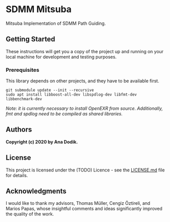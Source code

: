 # SDMM Mitsuba

Mitsuba Implementation of SDMM Path Guiding.

## Getting Started

These instructions will get you a copy of the project up and running on your local machine for development and testing purposes.

### Prerequisites

This library depends on other projects, and they have to be available first.

```
git submodule update --init --recursive
sudo apt install libboost-all-dev libspdlog-dev libfmt-dev libbenchmark-dev
```
*Note: it is currently necessary to install OpenEXR from source. Additionally, fmt and spdlog need to be compiled as shared libraries.*

## Authors

**Copyright (c) 2020 by Ana Dodik.** 

## License

This project is licensed under the (TODO) Licence - see the [LICENSE.md](LICENSE.md) file for details.

## Acknowledgments


I would like to thank my advisors, Thomas Müller, Cengiz Öztireli, and Marios Papas, whose insightful comments and ideas significantly improved the quality of the work.
